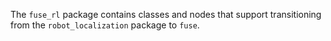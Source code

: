 The `fuse_rl` package contains classes and nodes that support transitioning from the `robot_localization` package to `fuse`.

